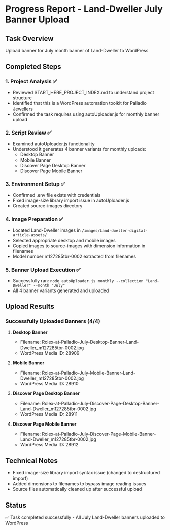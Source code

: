 # Progress Report - Land-Dweller July Banner Upload

## Task Overview
Upload banner for July month banner of Land-Dweller to WordPress

## Completed Steps

### 1. Project Analysis ✅
- Reviewed START_HERE_PROJECT_INDEX.md to understand project structure
- Identified that this is a WordPress automation toolkit for Palladio Jewellers
- Confirmed the task requires using autoUploader.js for monthly banner upload

### 2. Script Review ✅
- Examined autoUploader.js functionality
- Understood it generates 4 banner variants for monthly uploads:
  - Desktop Banner
  - Mobile Banner  
  - Discover Page Desktop Banner
  - Discover Page Mobile Banner

### 3. Environment Setup ✅
- Confirmed .env file exists with credentials
- Fixed image-size library import issue in autoUploader.js
- Created source-images directory

### 4. Image Preparation ✅
- Located Land-Dweller images in `/images/Land-dweller-digital-article-assets/`
- Selected appropriate desktop and mobile images
- Copied images to source-images with dimension information in filenames
- Model number m127285tbr-0002 extracted from filenames

### 5. Banner Upload Execution ✅
- Successfully ran: `node autoUploader.js monthly --collection "Land-Dweller" --month "July"`
- All 4 banner variants generated and uploaded

## Upload Results

### Successfully Uploaded Banners (4/4)
1. **Desktop Banner**
   - Filename: Rolex-at-Palladio-July-Desktop-Banner-Land-Dweller_m127285tbr-0002.jpg
   - WordPress Media ID: 28909

2. **Mobile Banner**
   - Filename: Rolex-at-Palladio-July-Mobile-Banner-Land-Dweller_m127285tbr-0002.jpg
   - WordPress Media ID: 28910

3. **Discover Page Desktop Banner**
   - Filename: Rolex-at-Palladio-July-Discover-Page-Desktop-Banner-Land-Dweller_m127285tbr-0002.jpg
   - WordPress Media ID: 28911

4. **Discover Page Mobile Banner**
   - Filename: Rolex-at-Palladio-July-Discover-Page-Mobile-Banner-Land-Dweller_m127285tbr-0002.jpg
   - WordPress Media ID: 28912

## Technical Notes
- Fixed image-size library import syntax issue (changed to destructured import)
- Added dimensions to filenames to bypass image reading issues
- Source files automatically cleaned up after successful upload

## Status
✅ Task completed successfully - All July Land-Dweller banners uploaded to WordPress